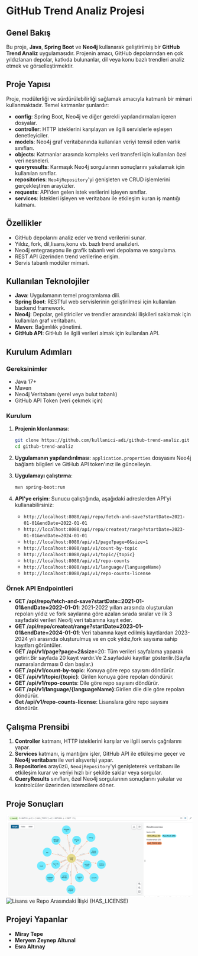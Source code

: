 # GitHub Trend Analiz Projesi

## Genel Bakış
Bu proje, **Java**, **Spring Boot** ve **Neo4j** kullanarak geliştirilmiş bir **GitHub Trend Analiz** uygulamasıdır. Projenin amacı, GitHub depolarından en çok yıldızlanan depolar, katkıda bulunanlar, dil veya konu bazlı trendleri analiz etmek ve görselleştirmektir.

## Proje Yapısı
Proje, modülerliği ve sürdürülebilirliği sağlamak amacıyla katmanlı bir mimari kullanmaktadır. Temel katmanlar şunlardır:

- **config**: Spring Boot, Neo4j ve diğer gerekli yapılandırmaları içeren dosyalar.
- **controller**: HTTP isteklerini karşılayan ve ilgili servislerle eşleşen denetleyiciler.
- **models**: Neo4j graf veritabanında kullanılan veriyi temsil eden varlık sınıfları.
- **objects**: Katmanlar arasında kompleks veri transferi için kullanılan özel veri nesneleri.
- **queryresults**: Karmaşık Neo4j sorgularının sonuçlarını yakalamak için kullanılan sınıflar.
- **repositories**: `Neo4jRepository`'yi genişleten ve CRUD işlemlerini gerçekleştiren arayüzler.
- **requests**: API'den gelen istek verilerini işleyen sınıflar.
- **services**: İstekleri işleyen ve veritabanı ile etkileşim kuran iş mantığı katmanı.

## Özellikler
- GitHub depolarını analiz eder ve trend verilerini sunar.
- Yıldız, fork, dil,lisans,konu vb. bazlı trend analizleri.
- Neo4j entegrasyonu ile grafik tabanlı veri depolama ve sorgulama.
- REST API üzerinden trend verilerine erişim.
- Servis tabanlı modüler mimari.

## Kullanılan Teknolojiler
- **Java**: Uygulamanın temel programlama dili.
- **Spring Boot**: RESTful web servislerinin geliştirilmesi için kullanılan backend framework.
- **Neo4j**: Depolar, geliştiriciler ve trendler arasındaki ilişkileri saklamak için kullanılan graf veritabanı.
- **Maven**: Bağımlılık yönetimi.
- **GitHub API**: GitHub ile ilgili verileri almak için kullanılan API.

## Kurulum Adımları

### Gereksinimler
- Java 17+
- Maven
- Neo4j Veritabanı (yerel veya bulut tabanlı)
- GitHub API Token (veri çekmek için)

### Kurulum
1. **Projenin klonlanması**:
    ```bash
    git clone https://github.com/kullanici-adi/github-trend-analiz.git
    cd github-trend-analiz
    ```

2. **Uygulamanın yapılandırılması**:
   `application.properties` dosyasını Neo4j bağlantı bilgileri ve GitHub API token'ınız ile güncelleyin.

3. **Uygulamayı çalıştırma**:
    ```bash
    mvn spring-boot:run
    ```

4. **API'ye erişim**:
   Sunucu çalıştığında, aşağıdaki adreslerden API'yi kullanabilirsiniz:
   - `http://localhost:8080/api/repo/fetch-and-save?startDate=2021-01-01&endDate=2022-01-01`
   - `http://localhost:8080/api/repo/createat/range?startDate=2023-01-01&endDate=2024-01-01`
   - `http://localhost:8080/api/v1/page?page=0&size=1`
   - `http://localhost:8080/api/v1/count-by-topic`
   - `http://localhost:8080/api/v1/topic/{topic}`
   - `http://localhost:8080/api/v1/repo-counts`
   - `http://localhost:8080/api/v1/language/{languageName}`
   - `http://localhost:8080/api/v1/repo-counts-license`
   

### Örnek API Endpointleri
- **GET /api/repo/fetch-and-save?startDate=2021-01-01&endDate=2022-01-01**: 2021-2022 yılları arasında oluşturulan repoları yıldız ve fork sayılarına göre azalan sırada sıralar ve ilk 3 sayfadaki verileri Neo4j veri tabanına kayıt eder.
- **GET /api/repo/createat/range?startDate=2023-01-01&endDate=2024-01-01**: Veri tabanına kayıt edilmiş kayıtlardan 2023-2024 yılı arasında oluşturulmuş ve en çok yıldız,fork sayısına sahip kayıtları görüntüler.
- **GET /api/v1/page?page=2&size**=20: Tüm verileri sayfalama yaparak getirir.Bir sayfada 20 kayıt vardır.Ve 2.sayfadaki kayıtlar gösterilir.(Sayfa numaralandırması 0 dan başlar.)
- **GET /api/v1/count-by-topic**: Konuya göre repo sayısını döndürür.
- **GET /api/v1/topic/{topic}**: Girilen konuya göre repoları döndürür.
- **GET /api/v1/repo-counts**: Dile göre repo sayısını döndürür.
- **GET /api/v1/language/{languageName}**:Girilen dile dile göre repoları döndürür.
- **Get /api/v1/repo-counts-license**: Lisanslara göre repo sayısını döndürür.
## Çalışma Prensibi
1. **Controller** katmanı, HTTP isteklerini karşılar ve ilgili servis çağrılarını yapar.
2. **Services** katmanı, iş mantığını işler, GitHub API ile etkileşime geçer ve **Neo4j veritabanı** ile veri alışverişi yapar.
3. **Repositories** arayüzü, `Neo4jRepository`'yi genişleterek veritabanı ile etkileşim kurar ve veriyi hızlı bir şekilde saklar veya sorgular.
4. **QueryResults** sınıfları, özel Neo4j sorgularının sonuçlarını yakalar ve kontrolcüler üzerinden istemcilere döner.
## Proje Sonuçları
![Konu ve Repo Arasındaki İlişki (HAS_TOPIC)](src/images/HAS_TOPICRelationship.png)
![Lisans ve Repo Arasındaki İlişki (HAS_LICENSE)](src/images/HAS_LİCENSERelationship.png)

## Projeyi Yapanlar
- **Miray Tepe**
- **Meryem Zeynep Altunal**
- **Esra Altınay**


